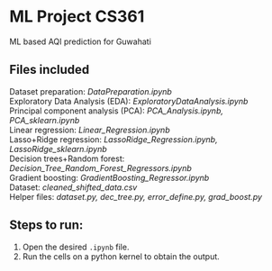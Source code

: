 # ML Project CS361
ML based AQI prediction for Guwahati

## Files included
Dataset preparation: *DataPreparation.ipynb*    
Exploratory Data Analysis (EDA): *ExploratoryDataAnalysis.ipynb*  
Principal component analysis (PCA): *PCA_Analysis.ipynb, PCA_sklearn.ipynb*  
Linear regression: *Linear_Regression.ipynb*  
Lasso+Ridge regression: *LassoRidge_Regression.ipynb, LassoRidge_sklearn.ipynb*  
Decision trees+Random forest: *Decision_Tree_Random_Forest_Regressors.ipynb*      
Gradient boosting: *GradientBoosting_Regressor.ipynb*  
Dataset: *cleaned_shifted_data.csv*  
Helper files: *dataset.py, dec_tree.py, error_define.py, grad_boost.py*   

## Steps to run:
1) Open the desired `.ipynb` file.   
2) Run the cells on a python kernel to obtain the output.   

















